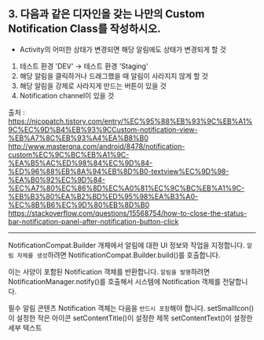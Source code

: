 ## 3. 다음과 같은 디자인을 갖는 나만의 Custom Notification Class를 작성하시오.

- Activity의 어떠한 상태가 변경되면 해당 알림에도 상태가 변경되게 할 것 
1) 테스트 환경 'DEV' -> 테스트 환경 'Staging'
2) 해당 알림을 클릭하거나 드래그했을 때 알림이 사라지지 않게 할 것
3) 해당 알림을 강제로 사라지게 만드는 버튼이 있을 것
4) Notification channel이 있을 것

출처 :
https://nicopatch.tistory.com/entry/%EC%95%88%EB%93%9C%EB%A1%9C%EC%9D%B4%EB%93%9CCustom-notification-view-%EB%A7%8C%EB%93%A4%EA%B8%B0
http://www.masterqna.com/android/8478/notification-custom%EC%9C%BC%EB%A1%9C-%EA%B5%AC%ED%98%84%EC%9D%84-%ED%96%88%EB%8A%94%EB%8D%B0-textview%EC%9D%98-%EA%B0%92%EC%9D%84-%EC%A7%80%EC%86%8D%EC%A0%81%EC%9C%BC%EB%A1%9C-%EB%B3%80%EA%B2%BD%ED%95%98%EA%B3%A0-%EC%8B%B6%EC%9D%80%EB%8D%B0
https://stackoverflow.com/questions/15568754/how-to-close-the-status-bar-notification-panel-after-notification-button-click

-----------------------

NotificationCompat.Builder 개체에서 알림에 대한 UI 정보와 작업을 지정합니다.
`알림 자체를 생성`하려면 NotificationCompat.Builder.build()를 호출합니다. 

이는 사양이 포함된 Notification 객체를 반환합니다. 
`알림을 발행`하려면 NotificationManager.notify()를 호출해서 시스템에 Notification 객체를 전달합니다.

필수 알림 콘텐츠
Notification 객체는 다음을 `반드시 포함`해야 합니다.
setSmallIcon()이 설정한 작은 아이콘
setContentTitle()이 설정한 제목
setContentText()이 설정한 세부 텍스트